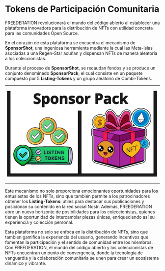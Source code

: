 # Tokens de Participación Comunitaria

FREEDERATION revolucionará el mundo del código abierto al establecer una plataforma innovadora para la distribución de NFTs con utilidad concreta para las comunidades Open Source. 

En el corazón de esta plataforma se encuentra el mecanismo de **SponsorShot**, una ingeniosa herramienta mediante la cual las Meta-Islas asociadas a una Regen-Star acuñan y dispensan NFTs de manera aleatoria a los coleccionistas.

Durante el proceso de **SponsorShot**, se recaudan fondos y se produce un conjunto denominado **SponsorPack**, el cual consiste en un paquete compuesto por 5 **Listing-Tokens** y un grupo aleatorio de Combi-Tokens.

___
![SponsorPack](../img/sponsor_pack.jpg)
___

Este mecanismo no solo proporciona emocionantes oportunidades para los entusiastas de los NFTs, sino que también permite a los patrocinadores obtener los **Listing-Tokens**: útiles para destacar sus publicaciones y posicionan su contenido en la red social Nostr.
Además, FREEDERATION abre un nuevo horizonte de posibilidades para los coleccionistas, quienes tienen la oportunidad de intercambiar piezas únicas, enriqueciendo así su experiencia y colección personal. 

Esta plataforma no solo se enfoca en la distribución de NFTs, sino que también gamifica la experiencia del usuario, generando incentivos que fomentan la participación y el sentido de comunidad entre los miembros.
Con FREEDERATION, el mundo del código abierto y los coleccionistas de NFTs encuentran un punto de convergencia, donde la tecnología de vanguardia y la colaboración comunitaria se unen para crear un ecosistema dinámico y vibrante.
